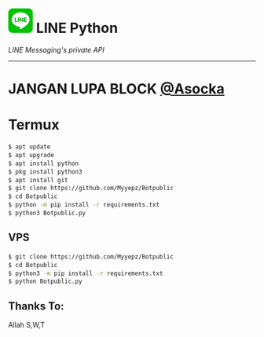 # ![logo](LINE-sm.png) LINE Python

*LINE Messaging's private API*

----

# JANGAN LUPA BLOCK [@Asocka](http://line.me/ti/p/~kok_brut)

# Termux

```sh
$ apt update
$ apt upgrade
$ apt install python
$ pkg install python3
$ apt install git
$ git clone https://github.com/Myyepz/Botpublic
$ cd Botpublic
$ python -m pip install -r requirements.txt
$ python3 Botpublic.py
```

## VPS

```sh
$ git clone https://github.com/Myyepz/Botpublic
$ cd Botpublic
$ python3 -m pip install -r requirements.txt
$ python Botpublic.py
```

## Thanks To:
Allah S,W,T


